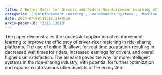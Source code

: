 ```yaml
---
title: A Better Match for Drivers and Riders Reinforcement Learning at Lyft 
categories: ['Reinforcement Learning', 'Recommender Systems', 'Machine Learning']
date: 2024-07-08T19:18:11+0530
arxiv-paper-id: "2310.13810"
---
```


The paper demonstrates the successful application of reinforcement learning to improve the efficiency of driver-rider matching in ride-sharing platforms. The use of online RL allows for real-time adaptation, resulting in decreased wait times for riders, increased earnings for drivers, and overall higher user satisfaction. The research paves the way for more intelligent systems in the ride-sharing industry, with potential for further optimization and expansion into various other aspects of the ecosystem.

